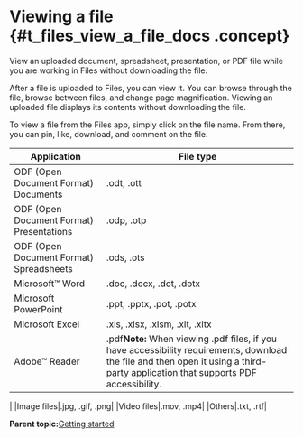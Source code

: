 # Viewing a file {#t_files_view_a_file_docs .concept}

View an uploaded document, spreadsheet, presentation, or PDF file while you are working in Files without downloading the file.

After a file is uploaded to Files, you can view it. You can browse through the file, browse between files, and change page magnification. Viewing an uploaded file displays its contents without downloading the file.

To view a file from the Files app, simply click on the file name. From there, you can pin, like, download, and comment on the file.

|Application|File type|
|-----------|---------|
|ODF \(Open Document Format\) Documents|.odt, .ott|
|ODF \(Open Document Format\) Presentations|.odp, .otp|
|ODF \(Open Document Format\) Spreadsheets|.ods, .ots|
|Microsoft™ Word|.doc, .docx, .dot, .dotx|
|Microsoft PowerPoint|.ppt, .pptx, .pot, .potx|
|Microsoft Excel|.xls, .xlsx, .xlsm, .xlt, .xltx|
|Adobe™ Reader|.pdf**Note:** When viewing .pdf files, if you have accessibility requirements, download the file and then open it using a third-party application that supports PDF accessibility.

|
|Image files|.jpg, .gif, .png|
|Video files|.mov, .mp4|
|Others|.txt, .rtf|

**Parent topic:**[Getting started](../files/getting_started.md)


